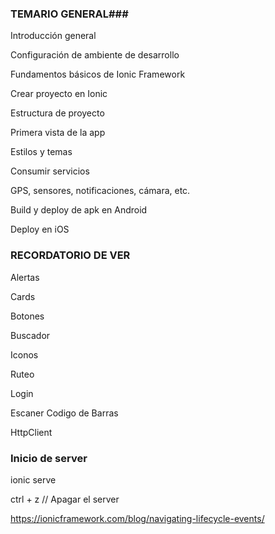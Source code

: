 
### TEMARIO GENERAL###
Introducción general

Configuración de ambiente de desarrollo

Fundamentos básicos de Ionic Framework

Crear proyecto en Ionic

Estructura de proyecto

Primera vista de la app

Estilos y temas

Consumir servicios

GPS, sensores, notificaciones, cámara, etc.

Build y deploy de apk en Android

Deploy en iOS

### RECORDATORIO DE VER
Alertas

Cards

Botones

Buscador

Iconos

Ruteo

Login

Escaner Codigo de Barras

HttpClient



### Inicio de server
ionic serve

ctrl + z // Apagar el server

https://ionicframework.com/blog/navigating-lifecycle-events/